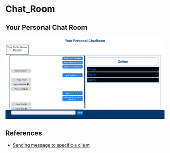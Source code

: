 # Chat_Room
Your Personal Chat Room
-------------------------------------------------
![](./Preview/Preview.png)
## References
* [Sending message to specific a client](https://www.codershood.info/2016/01/24/sending-message-specific-user-socket-io/#:~:text=To%20send%20a%20message%20to,send%20a%20message%20to%20user1.)
